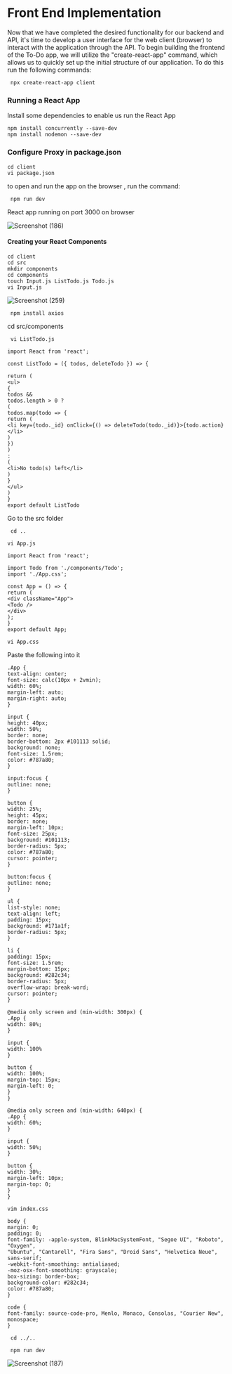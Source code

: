 # Front End Implementation

Now that we have completed the desired functionality for our backend and API, it's time to develop a user interface for the web client (browser) to interact with the application through the API. To begin building the frontend of the To-Do app, we will utilize the "create-react-app" command, which allows us to quickly set up the initial structure of our application.
To do this run the following commands:

` npx create-react-app client`
 ### Running a React App
Install some dependencies to enable us run the React App 

```
npm install concurrently --save-dev
npm install nodemon --save-dev
```
### Configure Proxy in package.json
```
cd client
vi package.json
```
to open and run the app on the browser , run the command:

` npm run dev`

React app running on port 3000 on browser

![Screenshot (186)](https://github.com/ettebaDwop/dareyproject-3/assets/7973831/d6caa401-633f-4752-81a2-7ed2588372f8)

#### Creating your React Components
```
cd client
cd src
mkdir components
cd components
touch Input.js ListTodo.js Todo.js
vi Input.js
```

![Screenshot (259)](https://github.com/ettebaDwop/dareyproject-3/assets/7973831/1ba01e59-b0d5-4d86-a042-4f20db87e99a)

` npm install axios`


cd src/components

` vi ListTodo.js`

```
import React from 'react';

const ListTodo = ({ todos, deleteTodo }) => {

return (
<ul>
{
todos &&
todos.length > 0 ?
(
todos.map(todo => {
return (
<li key={todo._id} onClick={() => deleteTodo(todo._id)}>{todo.action}</li>
)
})
)
:
(
<li>No todo(s) left</li>
)
}
</ul>
)
}
export default ListTodo
```
Go to the src folder

` cd ..`

`vi App.js`


```
import React from 'react';

import Todo from './components/Todo';
import './App.css';

const App = () => {
return (
<div className="App">
<Todo />
</div>
);
}
export default App;
```
`vi App.css`

Paste the following into it

```
.App {
text-align: center;
font-size: calc(10px + 2vmin);
width: 60%;
margin-left: auto;
margin-right: auto;
}

input {
height: 40px;
width: 50%;
border: none;
border-bottom: 2px #101113 solid;
background: none;
font-size: 1.5rem;
color: #787a80;
}

input:focus {
outline: none;
}

button {
width: 25%;
height: 45px;
border: none;
margin-left: 10px;
font-size: 25px;
background: #101113;
border-radius: 5px;
color: #787a80;
cursor: pointer;
}

button:focus {
outline: none;
}

ul {
list-style: none;
text-align: left;
padding: 15px;
background: #171a1f;
border-radius: 5px;
}

li {
padding: 15px;
font-size: 1.5rem;
margin-bottom: 15px;
background: #282c34;
border-radius: 5px;
overflow-wrap: break-word;
cursor: pointer;
}

@media only screen and (min-width: 300px) {
.App {
width: 80%;
}

input {
width: 100%
}

button {
width: 100%;
margin-top: 15px;
margin-left: 0;
}
}

@media only screen and (min-width: 640px) {
.App {
width: 60%;
}

input {
width: 50%;
}

button {
width: 30%;
margin-left: 10px;
margin-top: 0;
}
}
```

`vim index.css`

```
body {
margin: 0;
padding: 0;
font-family: -apple-system, BlinkMacSystemFont, "Segoe UI", "Roboto", "Oxygen",
"Ubuntu", "Cantarell", "Fira Sans", "Droid Sans", "Helvetica Neue",
sans-serif;
-webkit-font-smoothing: antialiased;
-moz-osx-font-smoothing: grayscale;
box-sizing: border-box;
background-color: #282c34;
color: #787a80;
}

code {
font-family: source-code-pro, Menlo, Monaco, Consolas, "Courier New",
monospace;
} 
```
` cd ../..`

` npm run dev`

![Screenshot (187)](https://github.com/ettebaDwop/dareyproject-3/assets/7973831/7034e6b1-9035-4bab-9e18-34955c2395fb)






